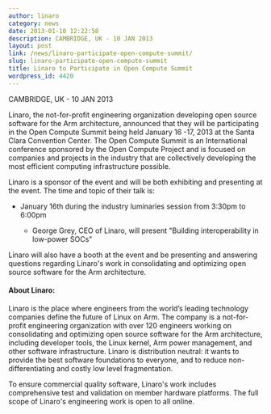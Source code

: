 ```yaml
---
author: linaro
category: news
date: 2013-01-10 12:22:58
description: CAMBRIDGE, UK - 10 JAN 2013
layout: post
link: /news/linaro-participate-open-compute-summit/
slug: linaro-participate-open-compute-summit
title: Linaro to Participate in Open Compute Summit
wordpress_id: 4420
---
```


CAMBRIDGE, UK - 10 JAN 2013

Linaro, the not-for-profit engineering organization developing open source software for the Arm architecture, announced that they will be participating in the Open Compute Summit being held January 16 -17, 2013 at the Santa Clara Convention Center. The Open Compute Summit is an International conference sponsored by the Open Compute Project and is focused on companies and projects in the industry that are collectively developing the most efficient computing infrastructure possible.

Linaro is a sponsor of the event and will be both exhibiting and presenting at the event. The time and topic of their talk is:

- January 16th during the industry luminaries session from 3:30pm to 6:00pm

  - George Grey, CEO of Linaro, will present "Building interoperability in low-power SOCs"

Linaro will also have a booth at the event and be presenting and answering questions regarding Linaro's work in consolidating and optimizing open source software for the Arm architecture.

#### **About Linaro:**

Linaro is the place where engineers from the world’s leading technology companies define the future of Linux on Arm. The company is a not-for-profit engineering organization with over 120 engineers working on consolidating and optimizing open source software for the Arm architecture, including developer tools, the Linux kernel, Arm power management, and other software infrastructure. Linaro is distribution neutral: it wants to provide the best software foundations to everyone, and to reduce non-differentiating and costly low level fragmentation.

To ensure commercial quality software, Linaro's work includes comprehensive test and validation on member hardware platforms. The full scope of Linaro's engineering work is open to all online.